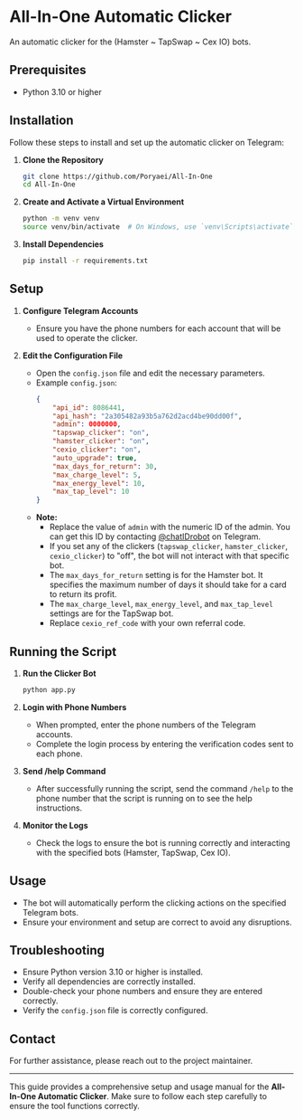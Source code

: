 # All-In-One Automatic Clicker

An automatic clicker for the (Hamster ~ TapSwap ~ Cex IO) bots.

## Prerequisites

- Python 3.10 or higher

## Installation

Follow these steps to install and set up the automatic clicker on Telegram:

1. **Clone the Repository**
   ```sh
   git clone https://github.com/Poryaei/All-In-One
   cd All-In-One
   ```

2. **Create and Activate a Virtual Environment**
   ```sh
   python -m venv venv
   source venv/bin/activate  # On Windows, use `venv\Scripts\activate`
   ```

3. **Install Dependencies**
   ```sh
   pip install -r requirements.txt
   ```

## Setup

1. **Configure Telegram Accounts**
   - Ensure you have the phone numbers for each account that will be used to operate the clicker.

2. **Edit the Configuration File**
   - Open the `config.json` file and edit the necessary parameters.
   - Example `config.json`:
     ```json
     {
         "api_id": 8086441,
         "api_hash": "2a305482a93b5a762d2acd4be90dd00f",
         "admin": 0000000,
         "tapswap_clicker": "on",
         "hamster_clicker": "on",
         "cexio_clicker": "on",
         "auto_upgrade": true,
         "max_days_for_return": 30,
         "max_charge_level": 5,
         "max_energy_level": 10,
         "max_tap_level": 10
     }
     ```
   - **Note:** 
     - Replace the value of `admin` with the numeric ID of the admin. You can get this ID by contacting [@chatIDrobot](https://t.me/chatIDrobot) on Telegram.
     - If you set any of the clickers (`tapswap_clicker`, `hamster_clicker`, `cexio_clicker`) to "off", the bot will not interact with that specific bot.
     - The `max_days_for_return` setting is for the Hamster bot. It specifies the maximum number of days it should take for a card to return its profit.
     - The `max_charge_level`, `max_energy_level`, and `max_tap_level` settings are for the TapSwap bot.
     - Replace `cexio_ref_code` with your own referral code.

## Running the Script

1. **Run the Clicker Bot**
   ```sh
   python app.py
   ```

2. **Login with Phone Numbers**
   - When prompted, enter the phone numbers of the Telegram accounts.
   - Complete the login process by entering the verification codes sent to each phone.

3. **Send /help Command**
   - After successfully running the script, send the command `/help` to the phone number that the script is running on to see the help instructions.

4. **Monitor the Logs**
   - Check the logs to ensure the bot is running correctly and interacting with the specified bots (Hamster, TapSwap, Cex IO).

## Usage

- The bot will automatically perform the clicking actions on the specified Telegram bots.
- Ensure your environment and setup are correct to avoid any disruptions.

## Troubleshooting

- Ensure Python version 3.10 or higher is installed.
- Verify all dependencies are correctly installed.
- Double-check your phone numbers and ensure they are entered correctly.
- Verify the `config.json` file is correctly configured.

## Contact

For further assistance, please reach out to the project maintainer.

---

This guide provides a comprehensive setup and usage manual for the **All-In-One Automatic Clicker**. Make sure to follow each step carefully to ensure the tool functions correctly.
